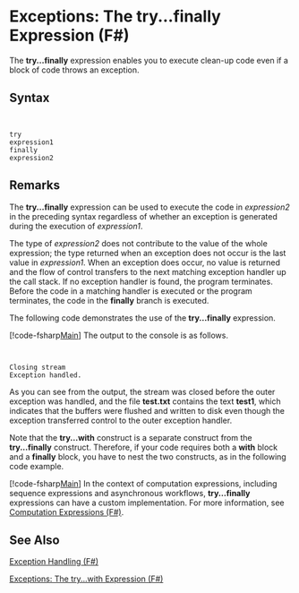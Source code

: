 # Exceptions: The try...finally Expression (F#)

The **try...finally** expression enables you to execute clean-up code even if a block of code throws an exception.


## Syntax


```


try
expression1
finally
expression2

```



## Remarks
The **try...finally** expression can be used to execute the code in *expression2* in the preceding syntax regardless of whether an exception is generated during the execution of *expression1*.

The type of *expression2* does not contribute to the value of the whole expression; the type returned when an exception does not occur is the last value in *expression1*. When an exception does occur, no value is returned and the flow of control transfers to the next matching exception handler up the call stack. If no exception handler is found, the program terminates. Before the code in a matching handler is executed or the program terminates, the code in the **finally** branch is executed.

The following code demonstrates the use of the **try...finally** expression.

[!code-fsharp[Main](snippets/fslangref2/snippet5701.fs)]
    The output to the console is as follows.



```


Closing stream
Exception handled.

```


As you can see from the output, the stream was closed before the outer exception was handled, and the file **test.txt** contains the text **test1**, which indicates that the buffers were flushed and written to disk even though the exception transferred control to the outer exception handler.

Note that the **try...with** construct is a separate construct from the **try...finally** construct. Therefore, if your code requires both a **with** block and a **finally** block, you have to nest the two constructs, as in the following code example.

[!code-fsharp[Main](snippets/fslangref2/snippet5702.fs)]
    In the context of computation expressions, including sequence expressions and asynchronous workflows, **try...finally** expressions can have a custom implementation. For more information, see [Computation Expressions &#40;F&#35;&#41;](Computation+Expressions+%28FSharp%29.md).


## See Also
[Exception Handling &#40;F&#35;&#41;](Exception+Handling+%28FSharp%29.md)

[Exceptions: The try...with Expression &#40;F&#35;&#41;](Exceptions+-+The+try...with+Expression+%28FSharp%29.md)

